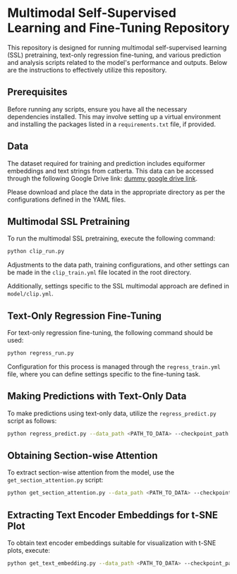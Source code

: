 # Multimodal Self-Supervised Learning and Fine-Tuning Repository

This repository is designed for running multimodal self-supervised learning (SSL) pretraining, text-only regression fine-tuning, and various prediction and analysis scripts related to the model's performance and outputs. Below are the instructions to effectively utilize this repository.

## Prerequisites

Before running any scripts, ensure you have all the necessary dependencies installed. This may involve setting up a virtual environment and installing the packages listed in a `requirements.txt` file, if provided.

## Data

The dataset required for training and prediction includes equiformer embeddings and text strings from catberta. This data can be accessed through the following Google Drive link: [dummy google drive link](#).

Please download and place the data in the appropriate directory as per the configurations defined in the YAML files.

## Multimodal SSL Pretraining

To run the multimodal SSL pretraining, execute the following command:

```bash
python clip_run.py
```

Adjustments to the data path, training configurations, and other settings can be made in the `clip_train.yml` file located in the root directory.

Additionally, settings specific to the SSL multimodal approach are defined in `model/clip.yml`.

## Text-Only Regression Fine-Tuning

For text-only regression fine-tuning, the following command should be used:

```bash
python regress_run.py
```

Configuration for this process is managed through the `regress_train.yml` file, where you can define settings specific to the fine-tuning task.

## Making Predictions with Text-Only Data

To make predictions using text-only data, utilize the `regress_predict.py` script as follows:

```bash
python regress_predict.py --data_path <PATH_TO_DATA> --checkpoint_path <PATH_TO_CHECKPOINT> --save_path <PATH_TO_SAVE_PREDICTIONS>
```



## Obtaining Section-wise Attention

To extract section-wise attention from the model, use the `get_section_attention.py` script:

```bash
python get_section_attention.py --data_path <PATH_TO_DATA> --checkpoint_path <PATH_TO_CHECKPOINT> --save_path <PATH_TO_SAVE_OUTPUT>
```

## Extracting Text Encoder Embeddings for t-SNE Plot

To obtain text encoder embeddings suitable for visualization with t-SNE plots, execute:

```bash
python get_text_embedding.py --data_path <PATH_TO_DATA> --checkpoint_path <PATH_TO_CHECKPOINT> --save_path <PATH_TO_SAVE_EMBEDDINGS>

